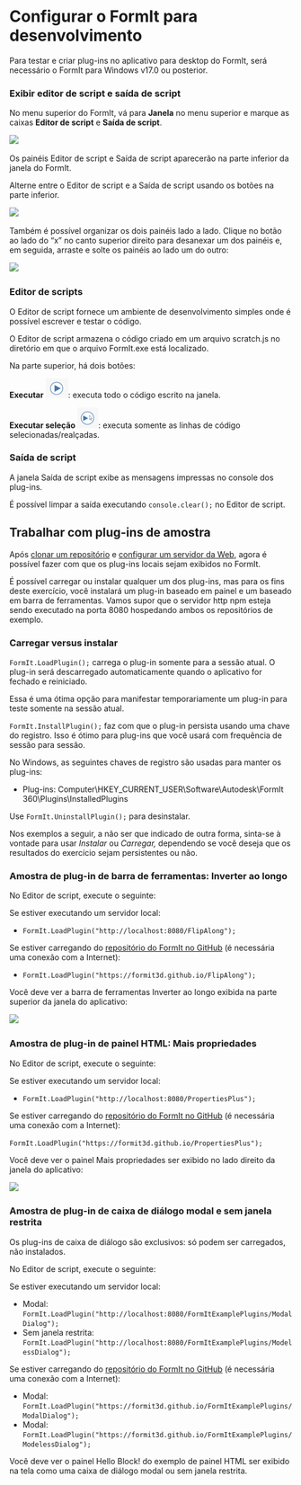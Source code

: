 # Configurar o FormIt para desenvolvimento

Para testar e criar plug-ins no aplicativo para desktop do FormIt, será necessário o FormIt para Windows v17.0 ou posterior.

### **Exibir editor de script e saída de script**

No menu superior do FormIt, vá para **Janela** no menu superior e marque as caixas **Editor de script** e **Saída de script**.

![](https://formit3d.github.io/FormItExamplePlugins/docs/images/EnableDevelopmentWindows.PNG)

Os painéis Editor de script e Saída de script aparecerão na parte inferior da janela do FormIt.

Alterne entre o Editor de script e a Saída de script usando os botões na parte inferior.

![](https://formit3d.github.io/FormItExamplePlugins/docs/images/ScriptEditorDefaultState.PNG)

Também é possível organizar os dois painéis lado a lado. Clique no botão ao lado do “x” no canto superior direito para desanexar um dos painéis e, em seguida, arraste e solte os painéis ao lado um do outro:

![](https://formit3d.github.io/FormItExamplePlugins/docs/images/ScriptEditor+ScriptOutputConfiguration.gif)

### **Editor de scripts**

O Editor de script fornece um ambiente de desenvolvimento simples onde é possível escrever e testar o código.

O Editor de script armazena o código criado em um arquivo scratch.js no diretório em que o arquivo FormIt.exe está localizado.

Na parte superior, há dois botões:

**Executar** ![](<../../../.gitbook/assets/image (8).png>): executa todo o código escrito na janela.

**Executar seleção** ![](<../../../.gitbook/assets/image (52).png>): executa somente as linhas de código selecionadas/realçadas.

### **Saída de script**

A janela Saída de script exibe as mensagens impressas no console dos plug-ins.

É possível limpar a saída executando `console.clear();` no Editor de script.

## Trabalhar com plug-ins de amostra

Após [clonar um repositório](cloning-a-sample-plugin.md) e [configurar um servidor da Web](hosting-a-plugin-on-a-local-server.md), agora é possível fazer com que os plug-ins locais sejam exibidos no FormIt.

É possível carregar ou instalar qualquer um dos plug-ins, mas para os fins deste exercício, você instalará um plug-in baseado em painel e um baseado em barra de ferramentas. Vamos supor que o servidor http npm esteja sendo executado na porta 8080 hospedando ambos os repositórios de exemplo.

### **Carregar versus instalar**

`FormIt.LoadPlugin();` carrega o plug-in somente para a sessão atual. O plug-in será descarregado automaticamente quando o aplicativo for fechado e reiniciado.

Essa é uma ótima opção para manifestar temporariamente um plug-in para teste somente na sessão atual.

`FormIt.InstallPlugin();` faz com que o plug-in persista usando uma chave do registro. Isso é ótimo para plug-ins que você usará com frequência de sessão para sessão.

No Windows, as seguintes chaves de registro são usadas para manter os plug-ins:

* Plug-ins: Computer\HKEY\_CURRENT\_USER\Software\Autodesk\FormIt 360\Plugins\InstalledPlugins

Use `FormIt.UninstallPlugin();` para desinstalar.

Nos exemplos a seguir, a não ser que indicado de outra forma, sinta-se à vontade para usar _Instalar_ ou _Carregar,_ dependendo se você deseja que os resultados do exercício sejam persistentes ou não.

### **Amostra de plug-in de barra de ferramentas: Inverter ao longo**

No Editor de script, execute o seguinte:

Se estiver executando um servidor local:

* `FormIt.LoadPlugin("http://localhost:8080/FlipAlong");`

Se estiver carregando do [repositório do FormIt no GitHub](https://github.com/FormIt3D/) (é necessária uma conexão com a Internet):

* `FormIt.LoadPlugin("https://formit3d.github.io/FlipAlong");`

Você deve ver a barra de ferramentas Inverter ao longo exibida na parte superior da janela do aplicativo:

![](https://formit3d.github.io/FormItExamplePlugins/docs/images/FlipAlongToolbar.PNG)

### **Amostra de plug-in de painel HTML: Mais propriedades**

No Editor de script, execute o seguinte:

Se estiver executando um servidor local:

* `FormIt.LoadPlugin("http://localhost:8080/PropertiesPlus");`

Se estiver carregando do [repositório do FormIt no GitHub](https://github.com/FormIt3D/) (é necessária uma conexão com a Internet):

`FormIt.LoadPlugin("https://formit3d.github.io/PropertiesPlus");`

Você deve ver o painel Mais propriedades ser exibido no lado direito da janela do aplicativo:

![](https://formit3d.github.io/FormItExamplePlugins/docs/images/PropertiesPlusPanel.png)

### **Amostra de plug-in de caixa de diálogo modal e sem janela restrita**

Os plug-ins de caixa de diálogo são exclusivos: só podem ser carregados, não instalados.

No Editor de script, execute o seguinte:

Se estiver executando um servidor local:

* Modal: `FormIt.LoadPlugin("http://localhost:8080/FormItExamplePlugins/ModalDialog");`
* Sem janela restrita: `FormIt.LoadPlugin("http://localhost:8080/FormItExamplePlugins/ModelessDialog");`

Se estiver carregando do [repositório do FormIt no GitHub](https://github.com/FormIt3D/) (é necessária uma conexão com a Internet):

* Modal: `FormIt.LoadPlugin("https://formit3d.github.io/FormItExamplePlugins/ModalDialog");`
* Modal: `FormIt.LoadPlugin("https://formit3d.github.io/FormItExamplePlugins/ModelessDialog");`

Você deve ver o painel Hello Block! do exemplo de painel HTML ser exibido na tela como uma caixa de diálogo modal ou sem janela restrita.
